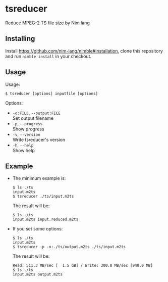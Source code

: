 # tsreducer

Reduce MPEG-2 TS file size by Nim lang

## Installing

Install https://github.com/nim-lang/nimble#installation, clone this repository 
and run `nimble install` in your checkout.

## Usage

Usage:
```
$ tsreducer [options] inputfile [options]
```
Options:
- `-o:FILE`, `--output:FILE`  
  Set output filename  
- `-p`, `--progress`  
  Show progress
- `-v`, `--version`  
  Write tsreducer's version
- `-h`, `--help`  
  Show help

## Example

- The minimum example is:
  ```
  $ ls ./ts
  input.m2ts
  $ tsreducer ./ts/input.m2ts
  ```

  The result will be:
  ```
  $ ls ./ts
  input.m2ts input.reduced.m2ts
  ```

- If you set some options:
  ```
  $ ls ./ts
  input.m2ts
  $ tsreducer -p -o:./ts/output.m2ts ./ts/input.m2ts
  ```

  The result will be:
  ```
  Read: 511.3 MB/sec [  1.5 GB] / Write: 300.8 MB/sec [940.0 MB]
  $ ls ./ts
  input.m2ts output.m2ts
  ```
